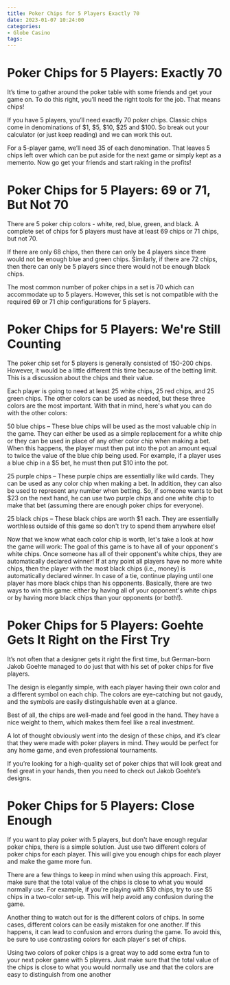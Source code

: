 ```yaml
---
title: Poker Chips for 5 Players Exactly 70
date: 2023-01-07 10:24:00
categories:
- Globe Casino
tags:
---
```



#  Poker Chips for 5 Players: Exactly 70

It’s time to gather around the poker table with some friends and get your game on. To do this right, you’ll need the right tools for the job. That means chips!

If you have 5 players, you’ll need exactly 70 poker chips. Classic chips come in denominations of $1, $5, $10, $25 and $100. So break out your calculator (or just keep reading) and we can work this out.

For a 5-player game, we’ll need 35 of each denomination. That leaves 5 chips left over which can be put aside for the next game or simply kept as a memento. Now go get your friends and start raking in the profits!

#  Poker Chips for 5 Players: 69 or 71, But Not 70

There are 5 poker chip colors - white, red, blue, green, and black. A complete set of chips for 5 players must have at least 69 chips or 71 chips, but not 70.

If there are only 68 chips, then there can only be 4 players since there would not be enough blue and green chips. Similarly, if there are 72 chips, then there can only be 5 players since there would not be enough black chips.

The most common number of poker chips in a set is 70 which can accommodate up to 5 players. However, this set is not compatible with the required 69 or 71 chip configurations for 5 players.

#  Poker Chips for 5 Players: We're Still Counting

The poker chip set for 5 players is generally consisted of 150-200 chips. However, it would be a little different this time because of the betting limit. This is a discussion about the chips and their value.

Each player is going to need at least 25 white chips, 25 red chips, and 25 green chips. The other colors can be used as needed, but these three colors are the most important. With that in mind, here's what you can do with the other colors:

50 blue chips – These blue chips will be used as the most valuable chip in the game. They can either be used as a simple replacement for a white chip or they can be used in place of any other color chip when making a bet. When this happens, the player must then put into the pot an amount equal to twice the value of the blue chip being used. For example, if a player uses a blue chip in a $5 bet, he must then put $10 into the pot.

25 purple chips – These purple chips are essentially like wild cards. They can be used as any color chip when making a bet. In addition, they can also be used to represent any number when betting. So, if someone wants to bet $23 on the next hand, he can use two purple chips and one white chip to make that bet (assuming there are enough poker chips for everyone).

25 black chips – These black chips are worth $1 each. They are essentially worthless outside of this game so don't try to spend them anywhere else!

Now that we know what each color chip is worth, let's take a look at how the game will work: 
The goal of this game is to have all of your opponent's white chips. Once someone has all of their opponent's white chips, they are automatically declared winner! If at any point all players have no more white chips, then the player with the most black chips (i.e., money) is automatically declared winner. In case of a tie, continue playing until one player has more black chips than his opponents. 
Basically, there are two ways to win this game: either by having all of your opponent's white chips or by having more black chips than your opponents (or both!).

#  Poker Chips for 5 Players: Goehte Gets It Right on the First Try

It’s not often that a designer gets it right the first time, but German-born Jakob Goehte managed to do just that with his set of poker chips for five players.

The design is elegantly simple, with each player having their own color and a different symbol on each chip. The colors are eye-catching but not gaudy, and the symbols are easily distinguishable even at a glance.

Best of all, the chips are well-made and feel good in the hand. They have a nice weight to them, which makes them feel like a real investment.

A lot of thought obviously went into the design of these chips, and it’s clear that they were made with poker players in mind. They would be perfect for any home game, and even professional tournaments.

If you’re looking for a high-quality set of poker chips that will look great and feel great in your hands, then you need to check out Jakob Goehte’s designs.

#  Poker Chips for 5 Players: Close Enough

If you want to play poker with 5 players, but don't have enough regular poker chips, there is a simple solution. Just use two different colors of poker chips for each player. This will give you enough chips for each player and make the game more fun.

There are a few things to keep in mind when using this approach. First, make sure that the total value of the chips is close to what you would normally use. For example, if you're playing with $10 chips, try to use $5 chips in a two-color set-up. This will help avoid any confusion during the game.

Another thing to watch out for is the different colors of chips. In some cases, different colors can be easily mistaken for one another. If this happens, it can lead to confusion and errors during the game. To avoid this, be sure to use contrasting colors for each player's set of chips.

Using two colors of poker chips is a great way to add some extra fun to your next poker game with 5 players. Just make sure that the total value of the chips is close to what you would normally use and that the colors are easy to distinguish from one another